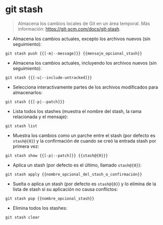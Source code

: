 # git stash

> Almacena los cambios locales de Git en un área temporal.
> Más información: <https://git-scm.com/docs/git-stash>.

- Almacena los cambios actuales, excepto los archivos nuevos (sin seguimiento):

`git stash push {{[-m|--message]}} {{mensaje_opcional_stash}}`

- Almacena los cambios actuales, incluyendo los archivos nuevos (sin seguimiento):

`git stash {{[-u|--include-untracked]}}`

- Selecciona interactivamente partes de los archivos modificados para almacenarlos:

`git stash {{[-p|--patch]}}`

- Lista todos los stashes (muestra el nombre del stash, la rama relacionada y el mensaje):

`git stash list`

- Muestra los cambios como un parche entre el stash (por defecto es `stash@{0}`) y la confirmación de cuando se creó la entrada stash por primera vez:

`git stash show {{[-p|--patch]}} {{stash@{0}}}`

- Aplica un stash (por defecto es el último, llamado `stash@{0}`):

`git stash apply {{nombre_opcional_del_stash_o_confirmación}}`

- Suelta o aplica un stash (por defecto es `stash@{0}`) y lo elimina de la lista de stash si su aplicación no causa conflictos:

`git stash pop {{nombre_opcional_stash}}`

- Elimina todos los stashes:

`git stash clear`
